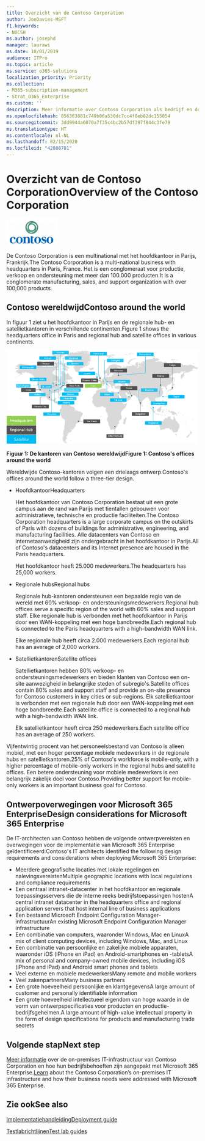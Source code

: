 ```yaml
---
title: Overzicht van de Contoso Corporation
author: JoeDavies-MSFT
f1.keywords:
- NOCSH
ms.author: josephd
manager: laurawi
ms.date: 10/01/2019
audience: ITPro
ms.topic: article
ms.service: o365-solutions
localization_priority: Priority
ms.collection:
- M365-subscription-management
- Strat_O365_Enterprise
ms.custom: ''
description: Meer informatie over Contoso Corporation als bedrijf en de trapsgewijze structuur van de wereldwijde kantoren.
ms.openlocfilehash: 856363881c749b06a530dc7cc4f0eb82dc155054
ms.sourcegitcommit: 3dd9944a6070a7f35c4bc2b57df397f844c3fe79
ms.translationtype: HT
ms.contentlocale: nl-NL
ms.lasthandoff: 02/15/2020
ms.locfileid: "42808781"
---
```

# <a name="overview-of-the-contoso-corporation"></a><span data-ttu-id="7eec1-103">Overzicht van de Contoso Corporation</span><span class="sxs-lookup"><span data-stu-id="7eec1-103">Overview of the Contoso Corporation</span></span>

![De Contoso Corporation](../media/contoso-overview/contoso-icon.png)

<span data-ttu-id="7eec1-105">De Contoso Corporation is een multinational met het hoofdkantoor in Parijs, Frankrijk.</span><span class="sxs-lookup"><span data-stu-id="7eec1-105">The Contoso Corporation is a multi-national business with headquarters in Paris, France.</span></span> <span data-ttu-id="7eec1-106">Het is een conglomeraat voor productie, verkoop en ondersteuning met meer dan 100.000 producten.</span><span class="sxs-lookup"><span data-stu-id="7eec1-106">It is a conglomerate manufacturing, sales, and support organization with over 100,000 products.</span></span>

## <a name="contoso-around-the-world"></a><span data-ttu-id="7eec1-107">Contoso wereldwijd</span><span class="sxs-lookup"><span data-stu-id="7eec1-107">Contoso around the world</span></span>

<span data-ttu-id="7eec1-108">In figuur 1 ziet u het hoofdkantoor in Parijs en de regionale hub- en satellietkantoren in verschillende continenten.</span><span class="sxs-lookup"><span data-stu-id="7eec1-108">Figure 1 shows the headquarters office in Paris and regional hub and satellite offices in various continents.</span></span>

![De kantoren van Contoso wereldwijd](../media/contoso-overview/contoso-overview-fig1.png)

<span data-ttu-id="7eec1-110">**Figuur 1: De kantoren van Contoso wereldwijd**</span><span class="sxs-lookup"><span data-stu-id="7eec1-110">**Figure 1: Contoso's offices around the world**</span></span>
 
<span data-ttu-id="7eec1-111">Wereldwijde Contoso-kantoren volgen een drielaags ontwerp.</span><span class="sxs-lookup"><span data-stu-id="7eec1-111">Contoso's offices around the world follow a three-tier design.</span></span>

- <span data-ttu-id="7eec1-112">Hoofdkantoor</span><span class="sxs-lookup"><span data-stu-id="7eec1-112">Headquarters</span></span>

  <span data-ttu-id="7eec1-113">Het hoofdkantoor van Contoso Corporation bestaat uit een grote campus aan de rand van Parijs met tientallen gebouwen voor administratieve, technische en productie faciliteiten.</span><span class="sxs-lookup"><span data-stu-id="7eec1-113">The Contoso Corporation headquarters is a large corporate campus on the outskirts of Paris with dozens of buildings for administrative, engineering, and manufacturing facilities.</span></span> <span data-ttu-id="7eec1-114">Alle datacenters van Contoso en internetaanwezigheid zijn ondergebracht in het hoofdkantoor in Parijs.</span><span class="sxs-lookup"><span data-stu-id="7eec1-114">All of Contoso's datacenters and its Internet presence are housed in the Paris headquarters.</span></span>

  <span data-ttu-id="7eec1-115">Het hoofdkantoor heeft 25.000 medewerkers.</span><span class="sxs-lookup"><span data-stu-id="7eec1-115">The headquarters has 25,000 workers.</span></span>

- <span data-ttu-id="7eec1-116">Regionale hubs</span><span class="sxs-lookup"><span data-stu-id="7eec1-116">Regional hubs</span></span>

  <span data-ttu-id="7eec1-117">Regionale hub-kantoren ondersteunen een bepaalde regio van de wereld met 60% verkoop- en ondersteuningsmedewerkers.</span><span class="sxs-lookup"><span data-stu-id="7eec1-117">Regional hub offices serve a specific region of the world with 60% sales and support staff.</span></span> <span data-ttu-id="7eec1-118">Elke regionale hub is verbonden met het hoofdkantoor in Parijs door een WAN-koppeling met een hoge bandbreedte.</span><span class="sxs-lookup"><span data-stu-id="7eec1-118">Each regional hub is connected to the Paris headquarters with a high-bandwidth WAN link.</span></span>

  <span data-ttu-id="7eec1-119">Elke regionale hub heeft circa 2.000 medewerkers.</span><span class="sxs-lookup"><span data-stu-id="7eec1-119">Each regional hub has an average of 2,000 workers.</span></span>

- <span data-ttu-id="7eec1-120">Satellietkantoren</span><span class="sxs-lookup"><span data-stu-id="7eec1-120">Satellite offices</span></span>

  <span data-ttu-id="7eec1-121">Satellietkantoren hebben 80% verkoop- en ondersteuningsmedewerkers en bieden klanten van Contoso een on-site aanwezigheid in belangrijke steden of subregio's.</span><span class="sxs-lookup"><span data-stu-id="7eec1-121">Satellite offices contain 80% sales and support staff and provide an on-site presence for Contoso customers in key cities or sub-regions.</span></span> <span data-ttu-id="7eec1-122">Elk satellietkantoor is verbonden met een regionale hub door een WAN-koppeling met een hoge bandbreedte.</span><span class="sxs-lookup"><span data-stu-id="7eec1-122">Each satellite office is connected to a regional hub with a high-bandwidth WAN link.</span></span>

  <span data-ttu-id="7eec1-123">Elk satellietkantoor heeft circa 250 medewerkers.</span><span class="sxs-lookup"><span data-stu-id="7eec1-123">Each satellite office has an average of 250 workers.</span></span>

<span data-ttu-id="7eec1-124">Vijfentwintig procent van het personeelsbestand van Contoso is alleen mobiel, met een hoger percentage mobiele medewerkers in de regionale hubs en satellietkantoren.</span><span class="sxs-lookup"><span data-stu-id="7eec1-124">25% of Contoso's workforce is mobile-only, with a higher percentage of mobile-only workers in the regional hubs and satellite offices.</span></span> <span data-ttu-id="7eec1-125">Een betere ondersteuning voor mobiele medewerkers is een belangrijk zakelijk doel voor Contoso.</span><span class="sxs-lookup"><span data-stu-id="7eec1-125">Providing better support for mobile-only workers is an important business goal for Contoso.</span></span>

## <a name="design-considerations-for-microsoft-365-enterprise"></a><span data-ttu-id="7eec1-126">Ontwerpoverwegingen voor Microsoft 365 Enterprise</span><span class="sxs-lookup"><span data-stu-id="7eec1-126">Design considerations for Microsoft 365 Enterprise</span></span>

<span data-ttu-id="7eec1-127">De IT-architecten van Contoso hebben de volgende ontwerpvereisten en overwegingen voor de implementatie van Microsoft 365 Enterprise geïdentificeerd:</span><span class="sxs-lookup"><span data-stu-id="7eec1-127">Contoso's IT architects identified the following design requirements and considerations when deploying Microsoft 365 Enterprise:</span></span> 

- <span data-ttu-id="7eec1-128">Meerdere geografische locaties met lokale regelingen en nalevingsvereisten</span><span class="sxs-lookup"><span data-stu-id="7eec1-128">Multiple geographic locations with local regulations and compliance requirements</span></span>
- <span data-ttu-id="7eec1-129">Een centraal intranet-datacenter in het hoofdkantoor en regionale toepassingsservers die de interne reeks bedrijfstoepassingen hosten</span><span class="sxs-lookup"><span data-stu-id="7eec1-129">A central intranet datacenter in the headquarters office and regional application servers that host internal line of business applications</span></span>
- <span data-ttu-id="7eec1-130">Een bestaand Microsoft Endpoint Configuration Manager-infrastructuur</span><span class="sxs-lookup"><span data-stu-id="7eec1-130">An existing Microsoft Endpoint Configuration Manager infrastructure</span></span>
- <span data-ttu-id="7eec1-131">Een combinatie van computers, waaronder Windows, Mac en Linux</span><span class="sxs-lookup"><span data-stu-id="7eec1-131">A mix of client computing devices, including Windows, Mac, and Linux</span></span>
- <span data-ttu-id="7eec1-132">Een combinatie van persoonlijke en zakelijke mobiele apparaten, waaronder iOS (iPhone en iPad) en Android-smartphones en -tablets</span><span class="sxs-lookup"><span data-stu-id="7eec1-132">A mix of personal and company-owned mobile devices, including iOS (iPhone and iPad) and Android smart phones and tablets</span></span>
- <span data-ttu-id="7eec1-133">Veel externe en mobiele medewerkers</span><span class="sxs-lookup"><span data-stu-id="7eec1-133">Many remote and mobile workers</span></span>
- <span data-ttu-id="7eec1-134">Veel zakenpartners</span><span class="sxs-lookup"><span data-stu-id="7eec1-134">Many business partners</span></span>
- <span data-ttu-id="7eec1-135">Een grote hoeveelheid persoonlijke en klantgegevens</span><span class="sxs-lookup"><span data-stu-id="7eec1-135">A large amount of customer and personally identifiable information</span></span>
- <span data-ttu-id="7eec1-136">Een grote hoeveelheid intellectueel eigendom van hoge waarde in de vorm van ontwerpspecificaties voor producten en productie-bedrijfsgeheimen.</span><span class="sxs-lookup"><span data-stu-id="7eec1-136">A large amount of high-value intellectual property in the form of design specifications for products and manufacturing trade secrets</span></span>

## <a name="next-step"></a><span data-ttu-id="7eec1-137">Volgende stap</span><span class="sxs-lookup"><span data-stu-id="7eec1-137">Next step</span></span>

<span data-ttu-id="7eec1-138">[Meer informatie](contoso-infra-needs.md) over de on-premises IT-infrastructuur van Contoso Corporation en hoe hun bedrijfsbehoeften zijn aangepakt met Microsoft 365 Enterprise.</span><span class="sxs-lookup"><span data-stu-id="7eec1-138">[Learn](contoso-infra-needs.md) about the Contoso Corporation’s on-premises IT infrastructure and how their business needs were addressed with Microsoft 365 Enterprise.</span></span>

## <a name="see-also"></a><span data-ttu-id="7eec1-139">Zie ook</span><span class="sxs-lookup"><span data-stu-id="7eec1-139">See also</span></span>

[<span data-ttu-id="7eec1-140">Implementatiehandleiding</span><span class="sxs-lookup"><span data-stu-id="7eec1-140">Deployment guide</span></span>](deploy-microsoft-365-enterprise.md)

[<span data-ttu-id="7eec1-141">Testlabrichtlijnen</span><span class="sxs-lookup"><span data-stu-id="7eec1-141">Test lab guides</span></span>](m365-enterprise-test-lab-guides.md)



